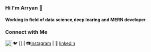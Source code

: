 ### Hi I'm Arryan 👋

#### Working in field of data science,deep learing and MERN developer

### Connect with Me
🐦 [[<img align="left" alt="codeSTACKr | Twitter" width="22px" src="https://cdn.jsdelivr.net/npm/simple-icons@v3/icons/twitter.svg" />]][twitter] **|** 
📷[instagram][instagram] **|** 
👔 [linkedin][linkedin]


[twitter]: https://twitter.com/2Arryan
[instagram]: https://www.instagram.com/arryan_999/
[linkedin]: https://www.linkedin.com/in/arryan-sinha-b70aa3147/

